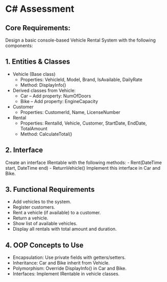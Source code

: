 # C# Assessment

## Core Requirements:
Design a basic console-based Vehicle Rental System with the following components:

## 1. Entities & Classes
  * Vehicle (Base class)
      - Properties: VehicleId, Model, Brand, IsAvailable, DailyRate
      - Method: DisplayInfo()
  * Derived classes from Vehicle:
      - Car – Add property: NumOfDoors
      - Bike – Add property: EngineCapacity
  * Customer
      - Properties: CustomerId, Name, LicenseNumber
  * Rental
      - Properties: RentalId, Vehicle, Customer, StartDate, EndDate, TotalAmount
      - Method: CalculateTotal()
    
## 2. Interface
  Create an interface IRentable with the following methods:
    - Rent(DateTime start, DateTime end)
    - ReturnVehicle()
  Implement this interface in Car and Bike.

## 3. Functional Requirements
  - Add vehicles to the system.
  - Register customers.
  - Rent a vehicle (if available) to a customer.
  - Return a vehicle.
  - Show list of available vehicles.
  - Display all rentals with total amount and duration.
    
## 4. OOP Concepts to Use
  - Encapsulation: Use private fields with getters/setters.
  - Inheritance: Car and Bike inherit from Vehicle.
  - Polymorphism: Override DisplayInfo() in Car and Bike.
  - Interfaces: Implement IRentable in vehicle classes.
